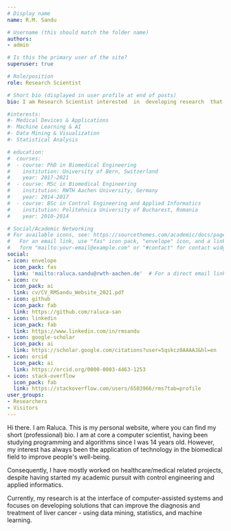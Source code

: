 ```yaml
---
# Display name
name: R.M. Sandu

# Username (this should match the folder name)
authors:
- admin

# Is this the primary user of the site?
superuser: true

# Role/position
role: Research Scientist

# Short bio (displayed in user profile at end of posts)
bio: I am Research Scientist interested  in  developing research  that  can  improve  the  clinical  outcome  in  diagnostic, therapeutic, interventional and surgical procedures using data mining, artificial intelligence and robotics.

#interests:
#- Medical Devices & Applications
#- Machine Learning & AI
#- Data Mining & Visualization
#- Statistical Analysis

# education:
#  courses:
#  - course: PhD in Biomedical Engineering
#    institution: University of Bern, Switzerland
#    year: 2017-2021
#  - course: MSc in Biomedical Engineering
#    institution: RWTH Aachen University, Germany
#    year: 2014-2017
#  - course: BSc in Control Engineering and Applied Informatics
#    institution: Politehnica University of Bucharest, Romania
#    year: 2010-2014

# Social/Academic Networking
# For available icons, see: https://sourcethemes.com/academic/docs/page-builder/#icons
#   For an email link, use "fas" icon pack, "envelope" icon, and a link in the
#   form "mailto:your-email@example.com" or "#contact" for contact widget.
social:
- icon: envelope
  icon_pack: fas
  link: 'mailto:raluca.sandu@rwth-aachen.de'  # For a direct email link, use "mailto:test@example.org".
- icon: cv
  icon_pack: ai
  link: cv/CV_RMSandu_Website_2021.pdf
- icon: github
  icon_pack: fab
  link: https://github.com/raluca-san
- icon: linkedin
  icon_pack: fab
  link: https://www.linkedin.com/in/rmsandu
- icon: google-scholar
  icon_pack: ai
  link: https://scholar.google.com/citations?user=5qskcz0AAAAJ&hl=en
- icon: orcid
  icon_pack: ai
  link: https://orcid.org/0000-0003-4463-1253
- icon: stack-overflow
  icon_pack: fab
  link: https://stackoverflow.com/users/6503966/rms?tab=profile
user_groups:
- Researchers
- Visitors
---
```


Hi there. I am Raluca. This is my personal website, where you can find my short (professional) bio.
I am at core a computer scientist, having been studying programming and algorithms since I was 14 years old. However, my interest has always been the application of technology in the biomedical field to improve people's well-being.

Consequently,  I have mostly worked  on healthcare/medical related projects, despite having started my academic pursuit with control engineering and applied informatics.

Currently, my research is at the interface of computer-assisted systems and focuses on developing solutions that can improve the diagnosis and treatment of liver cancer - using data mining, statistics, and machine learning.
